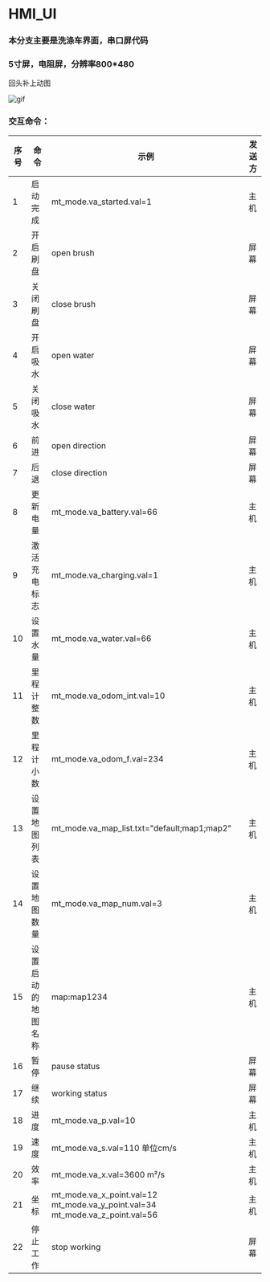 # HMI_UI

### 本分支主要是洗涤车界面，串口屏代码

### 5寸屏，电阻屏，分辨率800*480

回头补上动图

![gif](https://github.com/jinmenglei/HMI_UI/blob/master/hmi0.gif)

### 交互命令：

| 序号 | 命令               | 示例                                                         | 发送方 |
| ---- | ------------------ | ------------------------------------------------------------ | ------ |
| 1    | 启动完成           | mt_mode.va_started.val=1                                     | 主机   |
| 2    | 开启刷盘           | open brush                                                   | 屏幕   |
| 3    | 关闭刷盘           | close brush                                                  | 屏幕   |
| 4    | 开启吸水           | open water                                                   | 屏幕   |
| 5    | 关闭吸水           | close water                                                  | 屏幕   |
| 6    | 前进               | open  direction                                              | 屏幕   |
| 7    | 后退               | close  direction                                             | 屏幕   |
| 8    | 更新电量           | mt_mode.va_battery.val=66                                    | 主机   |
| 9    | 激活充电标志       | mt_mode.va_charging.val=1                                    | 主机   |
| 10   | 设置水量           | mt_mode.va_water.val=66                                      | 主机   |
| 11   | 里程计整数         | mt_mode.va_odom_int.val=10                                   | 主机   |
| 12   | 里程计小数         | mt_mode.va_odom_f.val=234                                    | 主机   |
| 13   | 设置地图列表       | mt_mode.va_map_list.txt="default;map1;map2"                  | 主机   |
| 14   | 设置地图数量       | mt_mode.va_map_num.val=3                                     | 主机   |
| 15   | 设置启动的地图名称 | map:map1234                                                  | 主机   |
| 16   | 暂停               | pause  status                                                | 屏幕   |
| 17   | 继续               | working  status                                              | 屏幕   |
| 18   | 进度               | mt_mode.va_p.val=10                                          | 主机   |
| 19   | 速度               | mt_mode.va_s.val=110 单位cm/s                                | 主机   |
| 20   | 效率               | mt_mode.va_x.val=3600 m²/s                                   | 主机   |
| 21   | 坐标               | mt_mode.va_x_point.val=12  mt_mode.va_y_point.val=34  mt_mode.va_z_point.val=56 | 主机   |
| 22   | 停止工作           | stop  working                                                | 屏幕   |

 

 

 